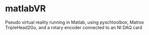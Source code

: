 matlabVR
========

Pseudo virtual reality running in Matlab, using pyschtoolbox, Matrox TripleHead2Go, and a rotary encoder connected to an NI DAQ card
